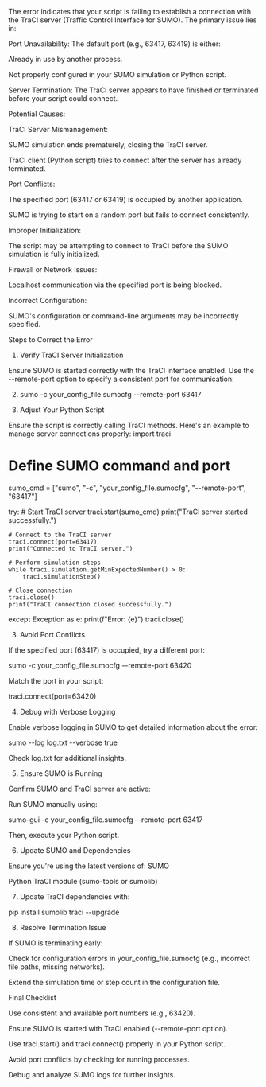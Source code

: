 The error indicates that your script is failing to establish a connection with the TraCI server (Traffic Control Interface for SUMO). The primary issue lies in:

Port Unavailability: The default port (e.g., 63417, 63419) is either:

Already in use by another process.

Not properly configured in your SUMO simulation or Python script.

Server Termination: The TraCI server appears to have finished or terminated before your script could connect.

Potential Causes:

TraCI Server Mismanagement:

SUMO simulation ends prematurely, closing the TraCI server.

TraCI client (Python script) tries to connect after the server has already terminated.

Port Conflicts:

The specified port (63417 or 63419) is occupied by another application.

SUMO is trying to start on a random port but fails to connect consistently.

Improper Initialization:

The script may be attempting to connect to TraCI before the SUMO simulation is fully initialized.

Firewall or Network Issues:

Localhost communication via the specified port is being blocked.

Incorrect Configuration:

SUMO's configuration or command-line arguments may be incorrectly specified.

Steps to Correct the Error

1. Verify TraCI Server Initialization
   
Ensure SUMO is started correctly with the TraCI interface enabled. Use the --remote-port option to specify a consistent port for communication:

2. sumo -c your_config_file.sumocfg --remote-port 63417

3. Adjust Your Python Script
   
Ensure the script is correctly calling TraCI methods. Here's an example to manage server connections properly:
import traci

# Define SUMO command and port

sumo_cmd = ["sumo", "-c", "your_config_file.sumocfg", "--remote-port", "63417"]

try:
    # Start TraCI server
    traci.start(sumo_cmd)
    print("TraCI server started successfully.")

    # Connect to the TraCI server
    traci.connect(port=63417)
    print("Connected to TraCI server.")

    # Perform simulation steps
    while traci.simulation.getMinExpectedNumber() > 0:
        traci.simulationStep()
    
    # Close connection
    traci.close()
    print("TraCI connection closed successfully.")

except Exception as e:
    print(f"Error: {e}")
    traci.close()


3. Avoid Port Conflicts
   
If the specified port (63417) is occupied, try a different port:

sumo -c your_config_file.sumocfg --remote-port 63420

Match the port in your script:

traci.connect(port=63420)

4. Debug with Verbose Logging

Enable verbose logging in SUMO to get detailed information about the error:

sumo --log log.txt --verbose true

Check log.txt for additional insights.

5. Ensure SUMO is Running
   
Confirm SUMO and TraCI server are active:

Run SUMO manually using:

sumo-gui -c your_config_file.sumocfg --remote-port 63417

Then, execute your Python script.

6. Update SUMO and Dependencies
   
Ensure you're using the latest versions of: SUMO

Python TraCI module (sumo-tools or sumolib)

7. Update TraCI dependencies with:

pip install sumolib traci --upgrade

8. Resolve Termination Issue
   
If SUMO is terminating early:

Check for configuration errors in your_config_file.sumocfg (e.g., incorrect file paths, missing networks).

Extend the simulation time or step count in the configuration file.


Final Checklist

Use consistent and available port numbers (e.g., 63420).

Ensure SUMO is started with TraCI enabled (--remote-port option).

Use traci.start() and traci.connect() properly in your Python script.

Avoid port conflicts by checking for running processes.

Debug and analyze SUMO logs for further insights.

